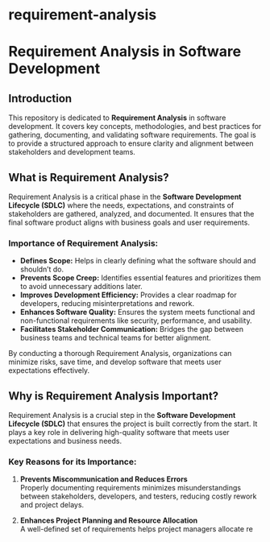 # requirement-analysis
# Requirement Analysis in Software Development
## Introduction
This repository is dedicated to **Requirement Analysis** in software development. It covers key concepts, methodologies, and best practices for gathering, documenting, and validating software requirements. The goal is to provide a structured approach to ensure clarity and alignment between stakeholders and development teams.

## What is Requirement Analysis?

Requirement Analysis is a critical phase in the **Software Development Lifecycle (SDLC)** where the needs, expectations, and constraints of stakeholders are gathered, analyzed, and documented. It ensures that the final software product aligns with business goals and user requirements.

### Importance of Requirement Analysis:
- **Defines Scope:** Helps in clearly defining what the software should and shouldn’t do.
- **Prevents Scope Creep:** Identifies essential features and prioritizes them to avoid unnecessary additions later.
- **Improves Development Efficiency:** Provides a clear roadmap for developers, reducing misinterpretations and rework.
- **Enhances Software Quality:** Ensures the system meets functional and non-functional requirements like security, performance, and usability.
- **Facilitates Stakeholder Communication:** Bridges the gap between business teams and technical teams for better alignment.

By conducting a thorough Requirement Analysis, organizations can minimize risks, save time, and develop software that meets user expectations effectively.
## Why is Requirement Analysis Important?

Requirement Analysis is a crucial step in the **Software Development Lifecycle (SDLC)** that ensures the project is built correctly from the start. It plays a key role in delivering high-quality software that meets user expectations and business needs.

### Key Reasons for its Importance:

1. **Prevents Miscommunication and Reduces Errors**  
   Properly documenting requirements minimizes misunderstandings between stakeholders, developers, and testers, reducing costly rework and project delays.

2. **Enhances Project Planning and Resource Allocation**  
   A well-defined set of requirements helps project managers allocate re
